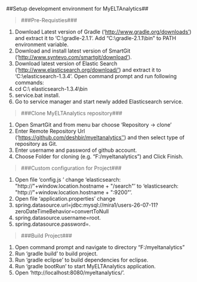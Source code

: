 ##Setup development environment for MyELTAnalytics##

>###Pre-Requisties###

1. Download Latest version of Gradle (‘http://www.gradle.org/downloads’) and extract it to ‘C:\gradle-2.1.1’. Add  “C:\gradle-2.1.1\bin” to PATH environment variable.
2. Download and install latest version of SmartGit (‘http://www.syntevo.com/smartgit/download’).
3. Download latest version of Elastic Search (‘http://www.elasticsearch.org/download/’) and extract it to ‘C:\elasticsearch-1.3.4’. Open command prompt and run following commands:
  1. cd C:\ elasticsearch-1.3.4\bin
  2.	service.bat install.
  3.	Go to service manager and start newly added Elasticsearch service.

>###Clone MyELTAnalytics repository###

1. Open SmartGit and from menu bar choose ‘Repository -> clone’
2. Enter Remote Repository Url (‘https://github.com/deshbir/myeltanalytics’’) and then select type of repository as Git.
3. Enter username and password of github account.
4. Choose Folder for cloning (e.g. “F:/myeltanalytics”) and Click Finish.

>###Custom configuration for Project###
1. Open file ‘config.js ’ change ‘elasticsearch: "http://"+window.location.hostname + "/search"’ to ‘elasticsearch: "http://"+window.location.hostname + ":9200"’.
2. Open file ‘application.properties’ change 
  1. spring.datasource.url=jdbc:mysql://mira1/users-26-07-11?zeroDateTimeBehavior=convertToNull
  2. spring.datasource.username=root.
  3. spring.datasource.password=.


>###Build Project###
1. Open command prompt and navigate to directory “F:/myeltanalytics”
2. Run ‘gradle build’ to build project.
3. Run ‘gradle eclipse’ to build dependencies for eclipse.
4. Run ‘gradle bootRun’ to start MyELTAnalytics application.
5. Open ‘http://localhost:8080/myeltanalytics/’.

